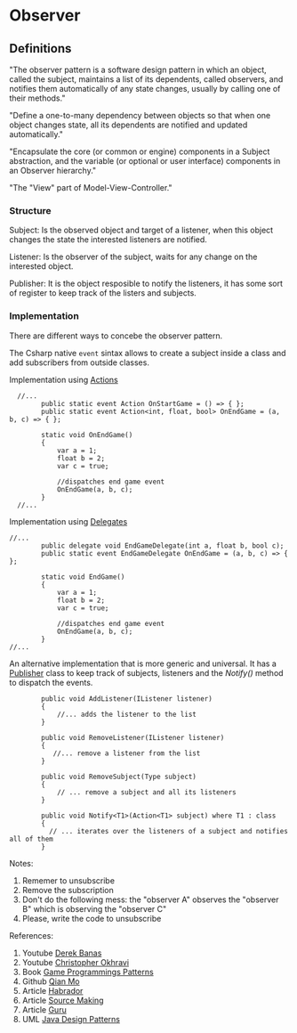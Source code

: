 
# Observer

## Definitions

"The observer pattern is a software design pattern in which an object, called the subject, maintains a list of its dependents, called observers, and notifies them automatically of any state changes, usually by calling one of their methods."

"Define a one-to-many dependency between objects so that when one object changes state, all its dependents are notified and updated automatically."

"Encapsulate the core (or common or engine) components in a Subject abstraction, and the variable (or optional or user interface) components in an Observer hierarchy."

"The "View" part of Model-View-Controller."

### Structure

Subject: Is the observed object and target of a listener, when this object changes the state the interested listeners are notified.

Listener: Is the observer of the subject, waits for any change on the interested object.

Publisher: It is the object resposible to notify the listeners, it has some sort of register to keep track of the listers and subjects.


### Implementation

There are different ways to concebe the observer pattern. 

The Csharp native ``event`` sintax allows to create a subject inside a class and add subscribers from outside classes.

Implementation using [Actions](https://github.com/ycarowr/DesignPatterns/blob/master/Assets/Behavioral/Observer/Structure/ObserverCsharpAction.cs) 
```
  //...
        public static event Action OnStartGame = () => { };
        public static event Action<int, float, bool> OnEndGame = (a, b, c) => { };
        
        static void OnEndGame()
        {
            var a = 1;
            float b = 2;
            var c = true;
            
            //dispatches end game event
            OnEndGame(a, b, c);
        }
  //...
```

Implementation using [Delegates](https://github.com/ycarowr/DesignPatterns/blob/master/Assets/Behavioral/Observer/Structure/ObserverCsharpDelegates.cs)

```
//...
        public delegate void EndGameDelegate(int a, float b, bool c);
        public static event EndGameDelegate OnEndGame = (a, b, c) => { };
  
        static void EndGame()
        {
            var a = 1;
            float b = 2;
            var c = true;
            
            //dispatches end game event
            OnEndGame(a, b, c);
        }
//...
```


An alternative implementation that is more generic and universal. It has a [Publisher](https://github.com/ycarowr/DesignPatterns/blob/master/Assets/Behavioral/Observer/Structure/Observer.cs) class to keep track of subjects, listeners and the _Notify()_ method to dispatch the events. 

```
        public void AddListener(IListener listener)
        {
            //... adds the listener to the list
        }

        public void RemoveListener(IListener listener)
        {
           //... remove a listener from the list
        }

        public void RemoveSubject(Type subject)
        {
            // ... remove a subject and all its listeners
        }
        
        public void Notify<T1>(Action<T1> subject) where T1 : class
        {
          // ... iterates over the listeners of a subject and notifies all of them 
        }
```

Notes: 
1. Rememer to unsubscribe
2. Remove the subscription
3. Don't do the following mess: the "observer A" observes the "observer B" which is observing the "observer C"
4. Please, write the code to unsubscribe

References:
1. Youtube [Derek Banas](https://www.youtube.com/watch?v=wiQdrH2YpT4&list=PLF206E906175C7E07&index=5&t=0s)
2. Youtube [Christopher Okhravi](https://www.youtube.com/watch?v=_BpmfnqjgzQ&list=PLrhzvIcii6GNjpARdnO4ueTUAVR9eMBpc&index=3&t=12s)
3. Book [Game Programmings Patterns](https://gameprogrammingpatterns.com/observer.html)
4. Github [Qian Mo](https://github.com/QianMo/Unity-Design-Pattern/tree/master/Assets/Behavioral%20Patterns/Observer%20Pattern)
5. Article [Habrador](https://www.habrador.com/tutorials/programming-patterns/3-observer-pattern/)
6. Article [Source Making](https://sourcemaking.com/design_patterns/observer)
7. Article [Guru](https://refactoring.guru/design-patterns/observer)
8. UML [Java Design Patterns](https://java-design-patterns.com/patterns/observer/)
